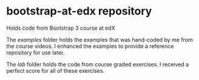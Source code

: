 # bootstrap-at-edx repository
Holds code from Bootstrap 3 course at edX

The *examples* folder holds the examples that was hand-coded by me from the course videos. I enhanced the examples to provide a reference repository for use later.

The *lab* folder holds the code from course graded exercises. I received a perfect score for all of these exercises.
